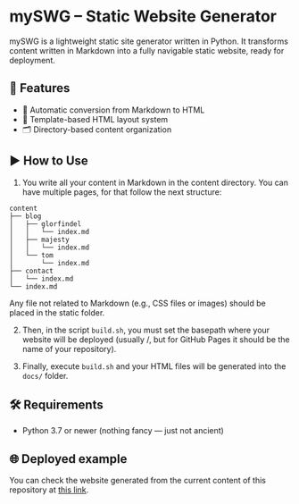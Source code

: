 # mySWG – Static Website Generator

mySWG is a lightweight static site generator written in Python. It
transforms content written in Markdown into a fully navigable static website, ready for deployment.

## 🚀 Features

- 📄 Automatic conversion from Markdown to HTML
- 🧱 Template-based HTML layout system
- 🗂️ Directory-based content organization

## ▶️ How to Use

1. You write all your content in Markdown in the content directory. You can have multiple pages,
for that follow the next structure:
```
content
├── blog
│   ├── glorfindel
│   │   └── index.md
│   ├── majesty
│   │   └── index.md
│   └── tom
│       └── index.md
├── contact
│   └── index.md
└── index.md
```
Any file not related to Markdown (e.g., CSS files or images) should be placed in the static folder.

2. Then, in the script `build.sh`, you must set the basepath where your website will be
deployed (usually /, but for GitHub Pages it should be the name of your repository).

3. Finally, execute `build.sh` and your HTML files will be generated into the `docs/` folder.

## 🛠️ Requirements
- Python 3.7 or newer (nothing fancy — just not ancient)

## 🌐 Deployed example
You can check the website generated from the current content of this repository at [this link](https://joseantoniols1212.github.io/mySWG/).
